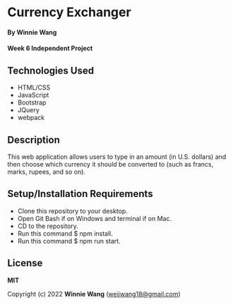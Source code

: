 # Currency Exchanger

#### By **Winnie Wang**

#### Week 6 Independent Project


## Technologies Used

- HTML/CSS
- JavaScript
- Bootstrap
- JQuery
- webpack

## Description

This web application allows users to type in an amount (in U.S. dollars) and then choose which currency it should be converted to (such as francs, marks, rupees, and so on).

## Setup/Installation Requirements

- Clone this repository to your desktop.
- Open Git Bash if on Windows and terminal if on Mac.
- CD to the repository.
- Run this command $ npm install.
- Run this command $ npm run start.

## License

**MIT**

Copyright (c) 2022 **Winnie Wang** (weijwang18@gmail.com)
